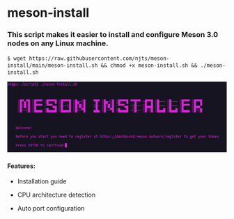 # meson-install

### This script makes it easier to install and configure Meson 3.0 nodes on any Linux machine.

```
$ wget https://raw.githubusercontent.com/njts/meson-install/main/meson-install.sh && chmod +x meson-install.sh && ./meson-install.sh
```
![](./image.png)

#### Features:

- Installation guide

- CPU architecture detection

- Auto port configuration
